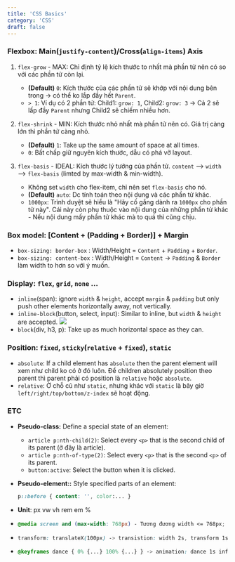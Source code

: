```yaml
---
title: 'CSS Basics'
category: 'CSS'
draft: false
---
```


### Flexbox: Main(`justify-content`)/Cross(`align-items`) Axis

1. `flex-grow` - MAX: Chỉ định tỷ lệ kích thước to nhất mà phần tử nên có so với các phần tử còn lại.

   - **(Default)** `0`: Kích thước của các phần tử sẽ khớp với nội dung bên trong -> có thể ko lắp đầy hết `Parent`.
   - `> 1`: Ví dụ có 2 phần tử: Child1: `grow: 1`, Child2: `grow: 3` -> Cả 2 sẽ lấp đầy `Parent` nhưng Child2 sẽ chiếm nhiều hơn.

2. `flex-shrink` - MIN: Kích thước nhỏ nhất mà phần tử nên có. Giá trị càng lớn thì phần tử càng nhỏ.

   - **(Default)** `1`: Take up the same amount of space at all times.
   - `0`: Bất chấp giữ nguyên kích thước, dẫu có phá vỡ layout.

3. `flex-basis` - IDEAL: Kích thước lý tưởng của phần tử. `content` —> `width` —> `flex-basis` (limted by max-width & min-width).
    - Không set `width` cho flex-item, chỉ nên set `flex-basis` cho nó.
   - **(Default)** `auto`: Dc tính toán theo nội dung và các phần tử khác.
   - `1000px`: Trình duyệt sẽ hiểu là "Hãy cố gắng dành ra `1000px` cho phần tử này". Cái này còn phụ thuộc vào nội dung của những phần tử khác - Nếu nội dung mấy phần tử khác mà to quá thì cũng chịu.

### Box model: [Content + (Padding + Border)] + Margin

- `box-sizing: border-box` : Width/Height = `Content` + `Padding` + `Border`.
- `box-sizing: content-box` : Width/Height = `Content` -> `Padding` & `Border` làm width to hơn so với ý muốn.

### Display: `flex`, `grid`, `none` ...

- `inline`(span): ignore `width` & `height`, accept `margin` & `padding` but only push other elements horizontally away, not vertically.
- `inline-block`(button, select, input): Similar to inline, but `width` & `height` are accepted.
  ![](https://i0.wp.com/css-tricks.com/wp-content/uploads/2011/09/inline-block.png?w=526&ssl=1)
- `block`(div, h3, p): Take up as much horizontal space as they can.

### Position: `fixed`, `sticky`(`relative` + `fixed`), `static`

- `absolute`: If a child element has `absolute` then the parent element will xem như child ko có ở đó luôn. Để children absolutely position theo parent thì parent phải có position là `relative` hoặc `absolute`.
- `relative`: Ở chỗ cũ như `static`, nhưng khác với `static` là bây giờ `left/right/top/bottom/z-index` sẽ hoạt động.

### ETC

- **Pseudo-class:** Define a special state of an element:
  - `article p:nth-child(2)`: Select every `<p>` that is the second child of its parent (ở đây là article).
  - `article p:nth-of-type(2)`: Select every `<p>` that is the second `<p>` of its parent.
  - `button:active`: Select the button when it is clicked.
- **Pseudo-element::** Style specified parts of an element:

  ```css
  p::before { content: '', color:... }
  ```

- **Unit**: px vw vh rem em %
- ```css
  @media screen and (max-width: 768px) - Tương đương width <= 768px;
  ```

- ```css
  transform: translateX(100px) -> transistion: width 2s, transform 1s ease
  ```

- ```css
  @keyframes dance { 0% {...} 100% {...} } -> animation: dance 1s infinite
  ```
